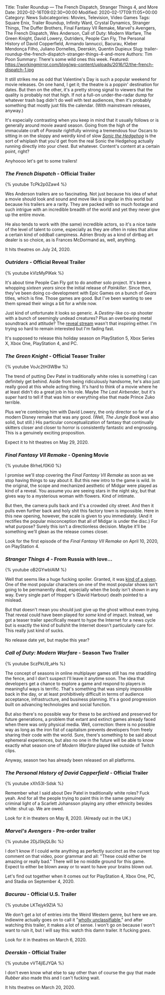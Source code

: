 Title: Trailer Roundup — The French Dispatch, Stranger Things 4, and More
Date: 2020-02-16T09:02:30+00:00
Modified: 2020-02-17T09:11:05+00:00
Category: News
Subcategories: Movies, Television, Video Games
Tags: Square Enix, Trailer Roundup, Infinity Ward, Crystal Dynamics, Stranger Things, The Duffer Brothers, Final Fantasy VII Remake, Marvel's Avengers, The French Dispatch, Wes Anderson, Call of Duty: Modern Warfare, The Green Knight, David Lowery, Outriders, People Can Fly, The Personal History of David Copperfield, Armando Iannucci, Bacurau, Kleber Mendonça Filho, Juliano Dornelles, Deerskin, Quentin Dupieux
Slug: trailer-roundup-the-french-dispatch-stranger-things-4-and-more
Authors: Tim Poon
Summary: There's some wild ones this week.
Featured: https://workingmirror.com/blog/wp-content/uploads/2016/12/the-french-dispatch-1.jpg

It still strikes me as odd that Valentine's Day is such a popular weekend for movie releases. On one hand, I get it; the theatre is a poppin' destination for dates. But then on the other, it's a pretty strong signal to viewers that the quality is probably not that high. If not a full-on under-the-radar dump for whatever trash bag didn't do well with test audiences, then it's probably something that mostly just fills the calendar. (With mainstream releases, anyway.)

It's especially contrasting when you keep in mind that it usually follows or is generally around movie award season. Going from the high of the immaculate craft of *Parasite* rightfully winning a tremendous four Oscars to sitting in on the sloppy and weirdly kind of slow [*Sonic the Hedgehog*](https://workingmirror.com/2020/02/14/sonic-the-hedgehog-review/) is the sort of whiplash that you'd get from the real Sonic the Hedgehog actually running directly into your chest. But whatever. Content's content at a certain point, right?

Anyhoooo let's get to some trailers!

### *The French Dispatch* - Official Trailer

{% youtube TcPk2p0Zaw4 %}

Wes Anderson trailers are so fascinating. Not just because his idea of what a movie should look and sound and move like is singular in this world but because his trailers are a rarity. They are packed with so much footage and such intrigue with an incredible breadth of the world and yet they never give up the entire movie.

He also tends to work with (the same) incredible actors, so it's a nice taste of the level of talent to come, especially as they are often in roles that allow a certain kind of oddball campiness. Adrien Brody as a kind of dirtbag art dealer is so choice, as is Frances McDormand as, well, anything.

It hits theatres on July 24, 2020.

### *Outriders* - Official Reveal Trailer

{% youtube kVlzMyPlKek %}

It's about time People Can Fly got to do another solo project. It's been a whopping *sixteen years* since the initial release of *Painkiller*. Since then, they've been doing co-development with Epic Games on a bunch of *Gears* titles, which is fine. Those games are good. But I've been wanting to see them spread their wings a bit for a while now.

Just kind of unfortunate it looks so generic. A *Destiny*-like co-op shooter with a bunch of seemingly undead creatures? Plus an overbearing metal soundtrack and attitude? The [reveal stream](https://www.youtube.com/watch?v=a5dQw2-9WWs) wasn't that inspiring either. I'm trying so hard to remain interested but I'm fading fast.

It's supposed to release this holiday season on PlayStation 5, Xbox Series X, Xbox One, PlayStation 4, and PC.

### *The Green Knight* - Official Teaser Trailer

{% youtube VoJc2tH3WBw %}

The trend of putting Dev Patel in traditionally white roles is something I can definitely get behind. Aside from being ridiculously handsome, he's also just really good at this whole acting thing. It's hard to think of a movie where he at least didn't do a great job in his role. Maybe *The Last Airbender*, but it's super hard to tell if that was him or everything else that made Prince Zuko terrible.

Plus we're combining him with David Lowery, the only director so far of a modern Disney remake that was any good. (Well, *The Jungle Book* was also solid, but still.) His particular conceptualization of fantasy that continually skitters closer and closer to horror is consistently fantastic and engrossing. This is a genuinely exciting proposition.

Expect it to hit theatres on May 29, 2020.

### *Final Fantasy VII Remake* - Opening Movie

{% youtube 8IrheLf0Ki0 %}

I promise we'll stop covering the *Final Fantasy VII Remake* as soon as we stop having things to say about it. But this new intro to the game is wild. In the original, the scope and mechanized aesthetic of Midgar were played as kind of a reveal. You assume you are seeing stars in the night sky, but that gives way to a mysterious woman with flowers. Kind of intimate.

But then, the camera pulls back and it's a crowded city street. And then it pulls even further back and holy shit this factory town is impossible. Here in this new opening, however, the scale is given to you immediately. (And it rectifies the popular misconception that all of Midgar is under the disc.) For what purpose? Surely this isn't a directionless decision. Maybe it'll be something we'll glean as the release comes closer.

Look for the first episode of the *Final Fantasy VII Remake* on April 10, 2020, on PlayStation 4.

### *Stranger Things 4* - From Russia with love...

{% youtube oB2GYwbIAlM %}

Well that seems like a huge fucking spoiler. Granted, it was [kind of a given](https://workingmirror.com/2019/07/08/stranger-things-3-review/). One of the most popular characters on one of the most popular shows isn't going to be permanently dead, especially when the body isn't shown in any way. Every single part of Hopper's (David Harbour) death pointed to a mislead.

But that doesn't mean you should just give up the ghost without even trying. That reveal could have been played for *some* kind of impact. Instead, we got a teaser trailer specifically meant to hype the Internet for a news cycle but is exactly the kind of bullshit the Internet doesn't particularly care for. This really just kind of sucks.

No release date yet, but maybe this year?

### *Call of Duty: Modern Warfare* - Season Two Trailer

{% youtube SczPkU9_aHs %}

The concept of seasons in online multiplayer games still has me straddling the fence, and I don't suspect I'll leave it anytime soon. The idea that developers get a chance to explore a game and respond to players in meaningful ways is terrific. That's something that was simply impossible back in the day, or at least prohibitively difficult in terms of audience acceptance, infrastructure, and business planning. It's a good progression built on advancing technologies and social function.

But also there's no possible way for these to be archived and preserved for future generations, a problem that extant and extinct games already faced when there was only physical media. Well, correction: there is no possible way as long as the iron fist of capitalism prevents developers from freely sharing their code with the world. Sure, there's something to be said about ephemeral experiences, but also no one in the future will be able to know exactly what season one of *Modern Warfare* played like outside of Twitch clips.

Anyway, season two has already been released on all platforms.

### *The Personal History of David Copperfield* - Official Trailer

{% youtube xXh53I-Sdsk %}

Remember what I said about Dev Patel in traditionally white roles? Fuck yeah. And for all the people trying to paint this in the same genuinely criminal light of a Scarlett Johansson playing any other ethnicity besides white: shut up. We are owed.

Look for it in theaters on May 8, 2020. (Already out in the UK.)

### *Marvel's Avengers* - Pre-order trailer

{% youtube 2DjJSkjQLBc %}

I don't know if I could write anything as perfectly succinct as the current top comment on that video, poor grammar and all: "These could either be amazing or really bad." There will be no middle ground for this game. Expect to either be blown away or to want to have your brains blown out.

Let's find out together when it comes out for PlayStation 4, Xbox One, PC, and Stadia on September 4, 2020.

### *Bacurau* - Official U.S. Trailer

{% youtube LKTejyk9ZIA %}

We don't get a lot of entries into the Weird Western genre, but here we are. Indiewire actually goes on to call it "[wholly unclassifiable](https://www.indiewire.com/2020/02/bacurau-trailer-brazil-cannes-1202211062/)," and after watching this trailer, it makes a lot of sense. I won't go on because I won't want to ruin it, but I will say this: watch this damn trailer. It fucking *goes*.

Look for it in theatres on March 6, 2020.

### *Deerskin* - Official Trailer

{% youtube vVT4jlEJYQA %}

I don't even know what else to say other than of course the guy that made *Rubber* also made this and I can't fucking wait.

It hits theatres on March 20, 2020.
